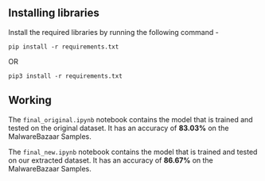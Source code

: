 ## Installing libraries

Install the required libraries by running the following command -

```
pip install -r requirements.txt
```
OR
```
pip3 install -r requirements.txt
```

## Working

The ```final_original.ipynb``` notebook contains the model that is trained and tested on the original dataset. It has an accuracy of **83.03%** on the MalwareBazaar Samples.

The ```final_new.ipynb``` notebook contains the model that is trained and tested on our extracted dataset. It has an accuracy of **86.67%** on the MalwareBazaar Samples.
